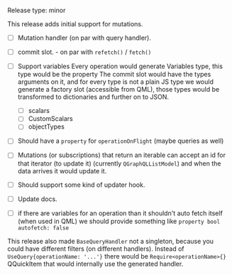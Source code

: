 Release type: minor

This release adds initial support for mutations.

- [ ] Mutation handler (on par with query handler).
- [ ] commit slot. - on par with `refetch()` / `fetch()`
- [ ] Support variables
Every operation would generate <OperationName>Variables type, this type would be the property
The commit slot would have the types arguments on it, and for every type is not a plain JS type
we would generate a factory slot (accessible from QML), those types would be transformed to dictionaries and further on to JSON.

  - [ ] scalars
  - [ ] CustomScalars
  - [ ] objectTypes
- [ ] Should have a `property` for `operationOnFlight` (maybe queries as well)
- [ ] Mutations (or subscriptions) that return an iterable can accept an id for that iterator (to update it) (currently `QGraphQLListModel`)
and when the data arrives it would update it.
- [ ] Should support some kind of updater hook.
- [ ] Update docs.
- [ ] if there are variables for an operation than it shouldn't auto fetch itself (when used in QML)
we should provide something like `property bool autofetch: false`

This release also made `BaseQueryHandler` not a singleton, because you could have different
filters (on different handlers). Instead of `UseQuery{operationName: '...'}`
there would be `Require<operationName>{}` QQuickItem that would internally use
the generated <operationName> handler.
